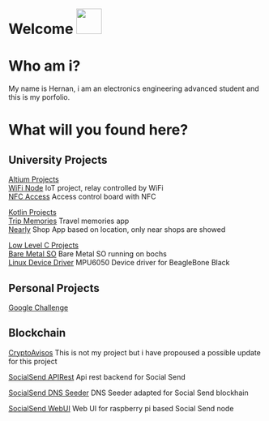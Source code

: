 # Welcome <img src="https://media.giphy.com/media/mGcNjsfWAjY5AEZNw6/giphy.gif" width="50">

# Who am i?

My name is Hernan, i am an electronics engineering advanced student and this is my porfolio.

# What will you found here?

## University Projects

<ins>Altium Projects</ins></br>
[WiFi Node](https://github.com/hernss/IDCI_WiFiNode) IoT project, relay controlled by WiFi </br>
[NFC Access](https://github.com/hernss/IDCI_NFC_Access) Access control board with NFC</br>

<ins>Kotlin Projects</ins></br>
[Trip Memories](https://github.com/hernss/DADM_TripMemories) Travel memories app </br>
[Nearly](https://github.com/hernss/DADM_Nearly) Shop App based on location, only near shops are showed </br>

<ins>Low Level C Projects</ins></br>
[Bare Metal SO](https://github.com/hernss/TD3_BareMetalSO) Bare Metal SO running on bochs </br>
[Linux Device Driver](https://github.com/hernss/TD3_LinuxDeviceDriver) MPU6050 Device driver for BeagleBone Black </br>

## Personal Projects

[Google Challenge](https://github.com/hernss/GoogleChallenge)

## Blockchain

[CryptoAvisos](https://github.com/hernss/CryptoAvisosV1) This is not my project but i have propoused a possible update for this project </br>

[SocialSend APIRest](https://github.com/hernss/SocialSendApiRest) Api rest backend for Social Send </br>

[SocialSend DNS Seeder](https://github.com/hernss/dns_seeder) DNS Seeder adapted for Social Send blockhain </br>

[SocialSend WebUI](https://github.com/hernss/SendPi) Web UI for raspberry pi based Social Send node </br>

